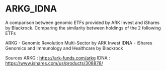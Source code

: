 # ARKG_IDNA

A comparison between genomic ETFs provided by ARK Invest and iShares by Blackrock.
Comparing the similarity between holdings of the 2 following ETFs

ARKG - Genomic Revolution Multi-Sector by ARK Invest
IDNA - iShares Genomics and Immunology and Healthcare by Blackrock

Sources
ARKG : https://ark-funds.com/arkg
IDNA : https://www.ishares.com/us/products/308878/
